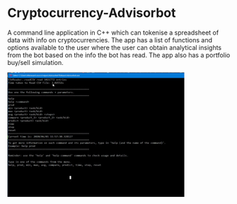 # Cryptocurrency-Advisorbot
A command line application in C++ which can tokenise a spreadsheet of data with info on cryptocurrencies. The app has a list of functions and options available to the user where the user can obtain analytical insights from the bot based on the info the bot has read. The app also has a portfolio buy/sell simulation.


<a href="https://github.com/KlimentPaskalev27/Cryptocurrency-Advisorbot/blob/main/demo.mp4" title="Advisorbot Demo video"><img src="https://github.com/KlimentPaskalev27/Cryptocurrency-Advisorbot/blob/main/thumbnail.PNG" alt="Advisorbot Demo video" width=400 /></a>
